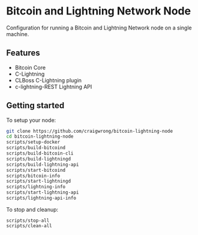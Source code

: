 # Bitcoin and Lightning Network Node

Configuration for running a Bitcoin and Lightning Network node on a single machine.

## Features

- Bitcoin Core
- C-Lightning
- CLBoss C-Lightning plugin
- c-lightning-REST Lightning API

## Getting started

To setup your node:

```sh
git clone https://github.com/craigwrong/bitcoin-lightning-node
cd bitcoin-lightning-node
scripts/setup-docker
scripts/build-bitcoind
scripts/build-bitcoin-cli
scripts/build-lightningd
scripts/build-lightning-api
scripts/start-bitcoind
scripts/bitcoin-info
scripts/start-lightningd
scripts/lightning-info
scripts/start-lightning-api
scripts/lightning-api-info
```

To stop and cleanup:

    scripts/stop-all
    scripts/clean-all
